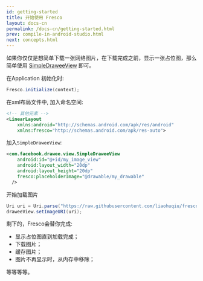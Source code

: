 ```yaml
---
id: getting-started
title: 开始使用 Fresco
layout: docs-cn
permalink: /docs-cn/getting-started.html
prev: compile-in-android-studio.html
next: concepts.html
---
```


如果你仅仅是想简单下载一张网络图片，在下载完成之前，显示一张占位图，那么简单使用 [SimpleDraweeView](../javadoc/reference/com/facebook/drawee/view/SimpleDraweeView.html) 即可。

在Application 初始化时:

```java
Fresco.initialize(context);
```

在xml布局文件中, 加入命名空间:

```xml
<!-- 其他元素 -->
<LinearLayout
    xmlns:android="http://schemas.android.com/apk/res/android"
    xmlns:fresco="http://schemas.android.com/apk/res-auto">
```

加入`SimpleDraweeView`:

```xml
<com.facebook.drawee.view.SimpleDraweeView
    android:id="@+id/my_image_view"
    android:layout_width="20dp"
    android:layout_height="20dp"
    fresco:placeholderImage="@drawable/my_drawable"
  />
```

开始加载图片

```java
Uri uri = Uri.parse("https://raw.githubusercontent.com/liaohuqiu/fresco-docs-cn/docs/static/fresco-logo.png");
draweeView.setImageURI(uri);
```

剩下的，Fresco会替你完成:

* 显示占位图直到加载完成；
* 下载图片；
* 缓存图片；
* 图片不再显示时，从内存中移除；

等等等等。
